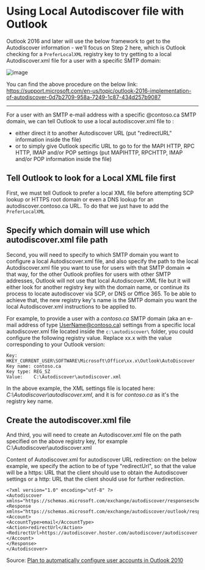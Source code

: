 # Using Local Autodiscover file with Outlook

Outlook 2016 and later will use the below framework to get to the Autodiscover information - we'll focus on Step 2 here, which is Outlook checking for a ```PreferLocalXML``` registry key to try getting to a local Autodiscover.xml file for a user with a specific SMTP domain:

![image](https://user-images.githubusercontent.com/33433229/168157464-ff037022-c85e-4341-b089-3effe8ab605a.png)

You can find the above procedure on the below link:
https://support.microsoft.com/en-us/topic/outlook-2016-implementation-of-autodiscover-0d7b2709-958a-7249-1c87-434d257b9087

--------------------------------------------------------------------------------------------------------------------------------------------

For a user with an SMTP e-mail address with a specific @contoso.ca SMTP domain, we can tell Outlook to use a local autodiscover.xml file to :
- either direct it to another Autodiscover URL (put "redirectURL" information inside the file) 
- or to simply give Outlook specific URL to go to for the MAPI HTTP, RPC HTTP, IMAP and/or POP settings (put MAPIHTTP, RPCHTTP, IMAP and/or POP information inside the file)

## Tell Outlook to look for a Local XML file first

First, we must tell Outlook to prefer a local XML file before attempting SCP lookup or HTTPS root domain or even a DNS lookup for an autodiscover.contoso.ca URL. To do that we just have to add the ```PreferLocalXML``` 

## Specify which domain will use which autodiscover.xml file path

Second, you will need to specify to which SMTP domain you want to configure a local Autodiscover.xml file, and also specify the path to the local Autodiscover.xml file you want to use for users with that SMTP domain => that way, for the other Outlook profiles for users with other SMTP addresses, Outlook will not use that local Autodiscover.XML file but it will either look for another registry key with the domain name, or continue its process to locate autodiscover via SCP, or DNS or Office 365. To be able to achieve that, the new registry key's name is the SMTP domain you want the local Autodiscover.xml instructions to be applied to.

For example, to provide a user with a *contoso.ca* SMTP domain (aka an e-mail address of type UserName@contoso.ca) settings from a specific local autodiscover.xml file located inside the ```c:\autodiscover\``` folder, you could configure the following registry value. Replace xx.x with the value corresponding to your Outlook version:

```
Key: HKEY_CURRENT_USER\SOFTWARE\Microsoft\Office\xx.x\Outlook\AutoDiscover
Key name: contoso.ca
Key type: REG_SZ
Value:    C:\Autodiscover\autodiscover.xml
```

In the above example, the XML settings file is located here: *C:\Autodiscover\autodiscover.xml*, and it is for *contoso.ca* as it's the registry key name.

## Create the autodiscover.xml file

And third, you will need to create an Autodiscover.xml file on the path specified on the above registry key, for example C:\Autodiscover\autodiscover.xml

Content of Autodiscover.xml for autodiscover URL redirection: on the below example, we specify the action to be of type "redirectUrl", so that the value will be a https: URL that the client should use to obtain the Autodiscover settings or a http: URL that the client should use for further redirection.

```
<?xml version="1.0" encoding="utf-8" ?>
<Autodiscover xmlns="https://schemas.microsoft.com/exchange/autodiscover/responseschema/2006">
<Response xmlns="https://schemas.microsoft.com/exchange/autodiscover/outlook/responseschema/2006a">
<Account>
<AccountType>email</AccountType>
<Action>redirectUrl</Action>
<RedirectUrl>https://autodiscover.hoster.com/autodiscover/autodiscover.xml</RedirectUrl>
</Account>
</Response>
</Autodiscover>
```

Source: [Plan to automatically configure user accounts in Outlook 2010](https://docs.microsoft.com/en-us/previous-versions/office/office-2010/cc511507(v=office.14)?redirectedfrom=MSDN)
